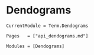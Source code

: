 # Dendograms
```@meta
CurrentModule = Term.Dendograms
```


```@index
Pages   = ["api_dendograms.md"]
```



```@autodocs
Modules = [Dendograms]
```